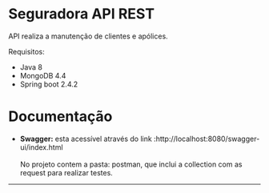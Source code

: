 # Seguradora API REST
API realiza a manutenção de clientes e apólices.

Requisitos:

* Java 8
* MongoDB 4.4
* Spring boot 2.4.2

# Documentação
* **Swagger:** esta acessível através do link :http://localhost:8080/swagger-ui/index.html
<br><br>
  No projeto contem a pasta: postman, que inclui a collection com as request para realizar testes.
  
***


